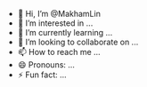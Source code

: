 - 👋 Hi, I’m @MakhamLin
- 👀 I’m interested in ...
- 🌱 I’m currently learning ...
- 💞️ I’m looking to collaborate on ...
- 📫 How to reach me ...
- 😄 Pronouns: ...
- ⚡ Fun fact: ...

<!---
MakhamLin/MakhamLin is a ✨ special ✨ repository because its `README.md` (this file) appears on your GitHub profile.
You can click the Preview link to take a look at your changes.
--->
